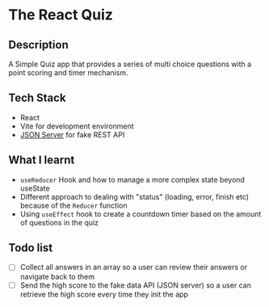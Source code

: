 # The React Quiz

## Description

A Simple Quiz app that provides a series of multi choice questions with a point scoring and timer mechanism.

## Tech Stack

- React
- Vite for development environment
- [JSON Server][1] for fake REST API

## What I learnt

- `useReducer` Hook and how to manage a more complex state beyond useState
- Different approach to dealing with "status" (loading, error, finish etc) because of the `Reducer` function
- Using `useEffect` hook to create a countdown timer based on the amount of questions in the quiz

## Todo list

- [ ] Collect all answers in an array so a user can review their answers or navigate back to them
- [ ] Send the high score to the fake data API (JSON server) so a user can retrieve the high score every time they init the app

[1]: https://www.npmjs.com/package/json-server/v/0.17.4
